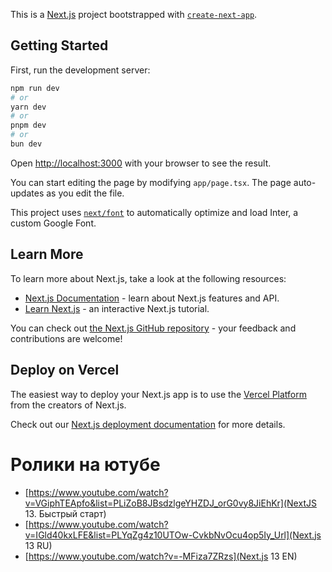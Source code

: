 This is a [Next.js](https://nextjs.org/) project bootstrapped with [`create-next-app`](https://github.com/vercel/next.js/tree/canary/packages/create-next-app).

## Getting Started

First, run the development server:

```bash
npm run dev
# or
yarn dev
# or
pnpm dev
# or
bun dev
```

Open [http://localhost:3000](http://localhost:3000) with your browser to see the result.

You can start editing the page by modifying `app/page.tsx`. The page auto-updates as you edit the file.

This project uses [`next/font`](https://nextjs.org/docs/basic-features/font-optimization) to automatically optimize and load Inter, a custom Google Font.

## Learn More

To learn more about Next.js, take a look at the following resources:

- [Next.js Documentation](https://nextjs.org/docs) - learn about Next.js features and API.
- [Learn Next.js](https://nextjs.org/learn) - an interactive Next.js tutorial.

You can check out [the Next.js GitHub repository](https://github.com/vercel/next.js/) - your feedback and contributions are welcome!

## Deploy on Vercel

The easiest way to deploy your Next.js app is to use the [Vercel Platform](https://vercel.com/new?utm_medium=default-template&filter=next.js&utm_source=create-next-app&utm_campaign=create-next-app-readme) from the creators of Next.js.

Check out our [Next.js deployment documentation](https://nextjs.org/docs/deployment) for more details.


# Ролики на ютубе

- [https://www.youtube.com/watch?v=VGiphTEApfo&list=PLiZoB8JBsdzlgeYHZDJ_orG0vy8JiEhKr](NextJS 13. Быстрый старт)
- [https://www.youtube.com/watch?v=IGld40kxLFE&list=PLYqZg4z10UTOw-CvkbNvOcu4op5Iy_Url](Next.js 13 RU)
- [https://www.youtube.com/watch?v=-MFiza7ZRzs](Next.js 13 EN)